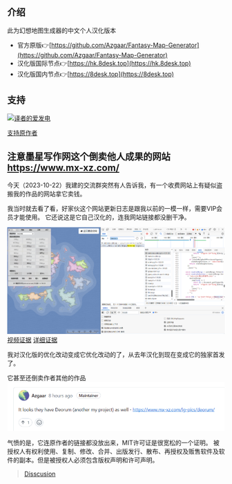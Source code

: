 ## 介绍

此为幻想地图生成器的中文个人汉化版本

- 官方原版👉[https://github.com/Azgaar/Fantasy-Map-Generator](https://github.com/Azgaar/Fantasy-Map-Generator)
- 汉化版国际节点👉[https://hk.8desk.top](https://hk.8desk.top)
- 汉化版国内节点👉[https://8desk.top](https://8desk.top)

## 支持
[![译者的爱发电](https://s2.loli.net/2023/10/22/UnIcrH82z3avE4d.jpg)](https://afdian.net/a/freeguy)
[]() 

[支持原作者](https://www.patreon.com/azgaar)

## 注意墨星写作网这个倒卖他人成果的网站 https://www.mx-xz.com/

今天（2023-10-22）我建的交流群突然有人告诉我，有一个收费网站上有疑似盗搬我的作品的网站拿它卖钱。

我当时就去看了看，好家伙这个网站更新日志是跟我以前的一模一样，需要VIP会员才能使用。
它还说这是它自己汉化的，连我网站链接都没删干净。

![证据图片1](./README/1.png)
[视频证据](https://www.bilibili.com/video/BV1uH4y197wY/)
[详细证据](https://wwue.lanzoub.com/il9sV1ci3aza)

我对汉化版的优化改动变成它优化改动的了，从去年汉化到现在变成它的独家首发了。

它甚至还倒卖作者其他的作品
![证据图片2](/README/2.png)

气愤的是，它连原作者的链接都没放出来，MIT许可证是很宽松的一个证明。
被授权人有权利使用、复制、修改、合并、出版发行、散布、再授权及贩售软件及软件的副本。但是被授权人必须包含版权声明和许可声明。
> [Disscusion](https://github.com/Azgaar/Fantasy-Map-Generator/discussions/1003)